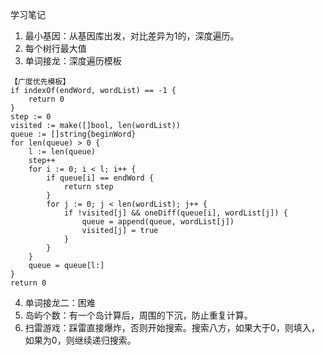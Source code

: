 学习笔记
1. 最小基因：从基因库出发，对比差异为1的，深度遍历。
2. 每个树行最大值
3. 单词接龙：深度遍历模板
````
【广度优先模板】
if indexOf(endWord, wordList) == -1 {
    return 0
}
step := 0
visited := make([]bool, len(wordList))
queue := []string{beginWord}
for len(queue) > 0 {
    l := len(queue)
    step++
    for i := 0; i < l; i++ {
        if queue[i] == endWord {
            return step
        }
        for j := 0; j < len(wordList); j++ {
            if !visited[j] && oneDiff(queue[i], wordList[j]) {
                queue = append(queue, wordList[j])
                visited[j] = true
            }
        }
    }
    queue = queue[l:]
}
return 0
````
4. 单词接龙二：困难
5. 岛屿个数：有一个岛计算后，周围的下沉，防止重复计算。
6. 扫雷游戏：踩雷直接爆炸，否则开始搜索。搜索八方，如果大于0，则填入，如果为0，则继续递归搜索。

